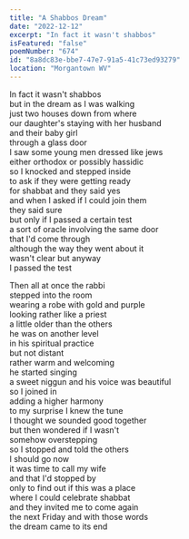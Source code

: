 ```yaml
---
title: "A Shabbos Dream"
date: "2022-12-12"
excerpt: "In fact it wasn't shabbos"
isFeatured: "false"
poemNumber: "674"
id: "8a8dc83e-bbe7-47e7-91a5-41c73ed93279"
location: "Morgantown WV"
---
```


In fact it wasn't shabbos  
but in the dream as I was walking  
just two houses down from where  
our daughter's staying with her husband  
and their baby girl  
through a glass door  
I saw some young men dressed like jews  
either orthodox or possibly hassidic  
so I knocked and stepped inside  
to ask if they were getting ready  
for shabbat and they said yes  
and when I asked if I could join them  
they said sure  
but only if I passed a certain test  
a sort of oracle involving the same door  
that I'd come through  
although the way they went about it  
wasn't clear but anyway  
I passed the test

Then all at once the rabbi  
stepped into the room  
wearing a robe with gold and purple  
looking rather like a priest  
a little older than the others  
he was on another level  
in his spiritual practice  
but not distant  
rather warm and welcoming  
he started singing  
a sweet niggun and his voice was beautiful  
so I joined in  
adding a higher harmony  
to my surprise I knew the tune  
I thought we sounded good together  
but then wondered if I wasn't  
somehow overstepping  
so I stopped and told the others  
I should go now  
it was time to call my wife  
and that I'd stopped by  
only to find out if this was a place  
where I could celebrate shabbat  
and they invited me to come again  
the next Friday and with those words  
the dream came to its end
